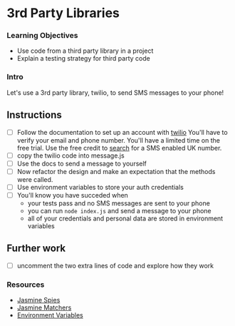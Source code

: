 # 3rd Party Libraries

### Learning Objectives
- Use code from a third party library in a project
- Explain a testing strategy for third party code

### Intro

Let's use a 3rd party library, twilio, to send SMS messages to your phone!

## Instructions

- [ ] Follow the documentation to set up an account with [twilio](https://www.twilio.com/docs/sms/quickstart/node) You'll have to verify your email and phone number. You'll have a limited time on the free trial. Use the free credit to [search](https://www.twilio.com/docs/sms/quickstart/node#sign-up-for-twilio-and-get-a-twilio-phone-number) for a SMS enabled UK number.
- [ ] copy the twilio code into message.js
- [ ] Use the docs to send a message to yourself
- [ ] Now refactor the design and make an expectation that the methods were called.
- [ ] Use environment variables to store your auth credentials
- [ ] You'll know you have succeded when
  - your tests pass and no SMS messages are sent to your phone
  - you can run `node index.js` and send a message to your phone
  - all of your credentials and personal data are stored in environment variables

## Further work
- [ ] uncomment the two extra lines of code and explore how they work

### Resources
- [Jasmine Spies](https://jasmine.github.io/api/edge/Spy.html)
- [Jasmine Matchers](https://jasmine.github.io/api/edge/matchers.html)
- [Environment Variables](https://www.twilio.com/blog/2017/01/how-to-set-environment-variables.html)
